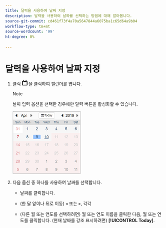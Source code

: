 ```yaml
---
title: 달력을 사용하여 날짜 지정
description: 달력을 사용하여 날짜를 선택하는 방법에 대해 알아봅니다.
source-git-commit: cd461f73f4a70a5647844a6075ba1c65d64a9b04
workflow-type: tm+mt
source-wordcount: '99'
ht-degree: 0%

---
```


# 달력을 사용하여 날짜 지정

1. 클릭 ![달력 단추](/help/search-social-commerce/assets/calendar-date-range.png "달력 단추") 을 클릭하여 캘린더를 엽니다.

   >[!NOTE]
   >
   >날짜 입력 옵션을 선택한 경우에만 달력 버튼을 활성화할 수 있습니다.

   ![캘린더 열림](/help/search-social-commerce/assets/calendar-full.png "캘린더 열림")

1. 다음 옵션 중 하나를 사용하여 날짜를 선택합니다.

   * 날짜를 클릭합니다.

   * (한 달 앞이나 뒤로 이동) **`<`** 또는 **`>`**, 각각

   * (다른 월 또는 연도를 선택하려면) 월 또는 연도 이름을 클릭한 다음, 월 또는 연도를 클릭합니다.
   (현재 날짜를 강조 표시하려면) **[!UICONTROL Today]**.
